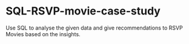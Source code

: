 # SQL-RSVP-movie-case-study
Use SQL to analyse the given data and give recommendations to RSVP Movies based on the insights.
